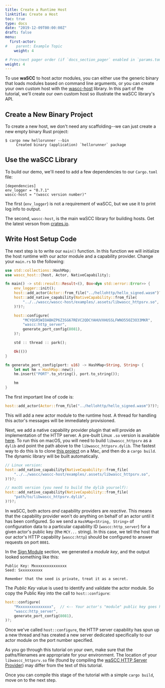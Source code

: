 ```yaml
---
title: Create a Runtime Host
linktitle: Create a Host
toc: true
type: docs
date: "2019-12-09T00:00:00Z"
draft: false
menu:
  first-actor:
#    parent: Example Topic
    weight: 4

# Prev/next pager order (if `docs_section_pager` enabled in `params.toml`)
weight: 4
---
```


To use **waSCC** to host actor modules, you can either use the generic binary that loads modules based on command line arguments, or you can create your own custom host with the [wascc-host](https://github.com/wascc/wascc-host) library. In this part of the tutorial, we'll create our own custom host so illustrate the waSCC library's API. 

## Create a New Binary Project
To create a new host, we don't need any scaffolding--we can just create a new empty binary Rust project:

```shell
$ cargo new hellorunner --bin
     Created binary (application) `hellorunner` package
```

## Use the waSCC Library
To build our demo, we'll need to add a few dependencies to our `Cargo.toml` file:

```
[dependencies]
env_logger = "0.7.1"
wascc-host = "(wascc version number)"
```

The first (`env_logger`) is not a requirement of waSCC, but we use it to print log info to output.

The second, `wascc-host`, is the main waSCC library for building hosts. Get the latest verson from [crates.io](https://crates.io/crates/wascc-host).

## Write Host Setup Code
The next step is to write our `main()` function. In this function we will initialize the host runtime with our actor module and a capability provider. Change your `main.rs` to the following:

```rust
use std::collections::HashMap;
use wascc_host::{host, Actor, NativeCapability};

fn main() -> std::result::Result<(), Box<dyn std::error::Error>> {
    env_logger::init();
    host::add_actor(Actor::from_file("../hellohttp/hello_signed.wasm")?)?;
    host::add_native_capability(NativeCapability::from_file(
        "../../wascc/wascc-host/examples/.assets/libwascc_httpsrv.so",
    )?)?;

    host::configure(
        "MCYQSR5WIOABHZP6Z3SG67REVC2QDCYAHUVXHUSSLFWNO55OZ3O33MKR",
        "wascc:http_server",
        generate_port_config(8081),
    )?;

    std :: thread :: park();

    Ok(())
}

fn generate_port_config(port: u16) -> HashMap<String, String> {
    let mut hm = HashMap::new();
    hm.insert("PORT".to_string(), port.to_string());

    hm
}
```

The first important line of code is:

```rust
host::add_actor(Actor::from_file("../hellohttp/hello_signed.wasm")?)?;
```

This will add a new actor module to the runtime host. A thread for handling this actor's messages will be immediately provisioned.

Next, we add a native capability provider plugin that will provide an implementation of the HTTP server. A pre-built Linux `.so` version is available [here](https://github.com/wascc/wascc-host/tree/master/examples/.assets). To run this on macOS, you will need to build `libwascc_httpsrv` as a `dylib` and point the path above to the `libwascc_httpsrv.dylib`. The fastest way to do this is to clone [this project](https://github.com/wascc/http-server-provider) on a Mac, and then do a `cargo build`. The dynamic library will be built automatically.

```rust
// Linux version:
host::add_native_capability(NativeCapability::from_file(
    "../../wascc/wascc-host/examples/.assets/libwascc_httpsrv.so",
)?)?;

// macOS version (you need to build the dylib yourself):
host::add_native_capability(NativeCapability::from_file(
    "path/to/libwascc_httpsrv.dylib",
)?)?;
```

In waSCC, both actors _and_ capability providers are _reactive_. This means that the capability provider won't do anything on behalf of an actor until it has been configured. So we send a `HashMap<String, String>` of configuration data to a particular capability ID (`wascc:http_server`) for a given actor's public key (the `MCY...` string). In this case, we tell the host that our actor's HTTP capability (`wascc:http`) should be configured to answer requests on port `8081`.

In the [Sign Module](sign_module.md) section, we generated a _module key_, and the output looked something like this:

```
Public Key: Mxxxxxxxxxxxxxxx
Seed: Sxxxxxxxxxx

Remember that the seed is private, treat it as a secret.
```

The _Public Key_ value is used to identify and validate the actor module. So copy the Public Key into the call to `host::configure`:

```rust
host::configure(
    "Mxxxxxxxxxxxxxxx",  // <-- Your actor's "module" public key goes here
    "wascc:http_server",
    generate_port_config(8081),
)?;
```

Once we've called `host::configure`, the HTTP server capability has spun up a new thread and has created a new server dedicated specifically to our actor module on the port number specified.

As you go through this tutorial on your own, make sure that the paths/filenames are appropriate for your environment. The location of your `libwascc_httpsrv.so` file (found by compiling the [waSCC HTTP Server Provider](https://github.com/wascc/http-server-provider)) may differ from the text of this tutorial.

Once you can compile this stage of the tutorial with a simple `cargo build`, move on to the next step.
